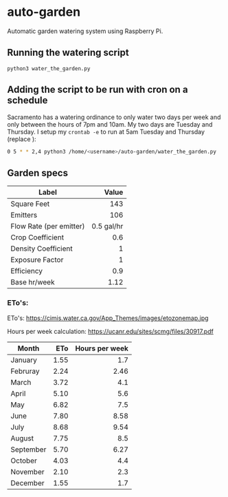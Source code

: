 # auto-garden
Automatic garden watering system using Raspberry Pi.

## Running the watering script
`python3 water_the_garden.py`

## Adding the script to be run with cron on a schedule
Sacramento has a watering ordinance to only water two days per week and only between the hours of 7pm and 10am.
My two days are Tuesday and Thursday.  I setup my `crontab -e` to run at 5am Tuesday and Thursday (replace <username>):
```bash
0 5 * * 2,4 python3 /home/<username>/auto-garden/water_the_garden.py
```

## Garden specs

| Label                  | Value         |
| -------------------    |--------------:|
| Square Feet            | 143           |
| Emitters               | 106           |
| Flow Rate (per emitter)| 0.5 gal/hr    |
| Crop Coefficient       | 0.6           |
| Density Coefficient    | 1             |
| Exposure Factor        | 1             |
| Efficiency             | 0.9           |
| Base hr/week           | 1.12          |

### ETo's:
ETo's: https://cimis.water.ca.gov/App_Themes/images/etozonemap.jpg

Hours per week calculation: https://ucanr.edu/sites/scmg/files/30917.pdf

| Month         | ETo     | Hours per week |
| ------------- |--------:|---------------:|
| January       | 1.55    | 1.7            |
| Februray      | 2.24    | 2.46           |
| March         | 3.72    | 4.1            |
| April         | 5.10    | 5.6            |
| May           | 6.82    | 7.5            |
| June          | 7.80    | 8.58           |
| July          | 8.68    | 9.54           |
| August        | 7.75    | 8.5            |
| September     | 5.70    | 6.27           |
| October       | 4.03    | 4.4            |
| November      | 2.10    | 2.3            |
| December      | 1.55    | 1.7            |
